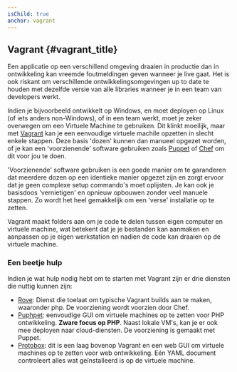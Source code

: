 ```yaml
---
isChild: true
anchor: vagrant
---
```


## Vagrant {#vagrant_title}

Een applicatie op een verschillend omgeving draaien in productie dan in ontwikkeling kan vreemde foutmeldingen geven wanneer je live gaat.
Het is ook riskant om verschillende ontwikkelingsomgevingen up to date te houden met dezelfde versie van alle libraries wanneer je in een team van developers werkt.

Indien je bijvoorbeeld ontwikkelt op Windows, en moet deployen op Linux (of iets anders non-Windows), of in een team werkt, moet je zeker overwegen om een Virtuele Machine te gebruiken.
Dit klinkt moeilijk, maar met [Vagrant][vagrant] kan je een eenvoudige virtuele machile opzetten in slecht enkele stappen.
Deze basis 'dozen' kunnen dan manueel opgezet worden, of je kan een 'voorzienende' software gebruiken zoals [Puppet][puppet] of [Chef][chef] om dit voor jou te doen.

'Voorzienende' software gebruiken is een goede manier om te garanderen dat meerdere dozen op een identieke manier opgezet zijn en zorgt ervoor dat je geen complexe setup commando's moet oplijsten.
Je kan ook je basisdoos 'vernietigen' en opnieuw opbouwen zonder veel manuele stappen. Zo wordt het heel gemakkelijk om een 'verse' installatie op te zetten.

Vagrant maakt folders aan om je code te delen tussen eigen computer en virtuele machine, wat betekent dat je je bestanden kan aanmaken en aanpassen op je eigen werkstation en nadien de code kan draaien op de virtuele machine.

### Een beetje hulp

Indien je wat hulp nodig hebt om te starten met Vagrant zijn er drie diensten die nuttig kunnen zijn:

- [Rove][rove]: Dienst die toelaat om typische Vagrant builds aan te maken, waaronder php. De voorziening wordt voorzien door Chef.
- [Puphpet][puphpet]: eenvoudige GUI om virtuele machines op te zetten voor PHP ontwikkeling. **Zware focus op PHP**. Naast lokale VM's, kan je er ook mee deployen naar cloud-diensten. De voorziening is gemaakt met Puppet.
- [Protobox][protobox]: dit is een laag bovenop Vagrant en een web GUI om virtuele machines op te zetten voor web ontwikkeling. Eén YAML document controleert alles wat geïnstalleerd is op de virtuele machine.

[vagrant]: http://vagrantup.com/
[puppet]: http://www.puppetlabs.com/
[chef]: http://www.opscode.com/
[rove]: http://rove.io/
[puphpet]: https://puphpet.com/
[protobox]: http://getprotobox.com/

